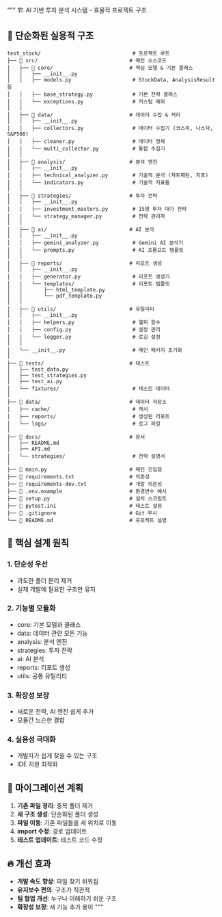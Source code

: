 """
🏗️ AI 기반 투자 분석 시스템 - 효율적 프로젝트 구조

## 📁 단순화된 실용적 구조

```
test_stock/                              # 프로젝트 루트
├── 📂 src/                              # 메인 소스코드
│   ├── 📂 core/                         # 핵심 모델 & 기본 클래스
│   │   ├── __init__.py
│   │   ├── models.py                    # StockData, AnalysisResult 등
│   │   ├── base_strategy.py             # 기본 전략 클래스
│   │   └── exceptions.py                # 커스텀 예외
│   │
│   ├── 📂 data/                         # 데이터 수집 & 처리
│   │   ├── __init__.py
│   │   ├── collectors.py                # 데이터 수집기 (코스피, 나스닥, S&P500)
│   │   ├── cleaner.py                   # 데이터 정제
│   │   └── multi_collector.py           # 통합 수집기
│   │
│   ├── 📂 analysis/                     # 분석 엔진
│   │   ├── __init__.py
│   │   ├── technical_analyzer.py        # 기술적 분석 (차트패턴, 지표)
│   │   └── indicators.py                # 기술적 지표들
│   │
│   ├── 📂 strategies/                   # 투자 전략
│   │   ├── __init__.py
│   │   ├── investment_masters.py        # 15명 투자 대가 전략
│   │   └── strategy_manager.py          # 전략 관리자
│   │
│   ├── 📂 ai/                           # AI 분석
│   │   ├── __init__.py
│   │   ├── gemini_analyzer.py           # Gemini AI 분석기
│   │   └── prompts.py                   # AI 프롬프트 템플릿
│   │
│   ├── 📂 reports/                      # 리포트 생성
│   │   ├── __init__.py
│   │   ├── generator.py                 # 리포트 생성기
│   │   └── templates/                   # 리포트 템플릿
│   │       ├── html_template.py
│   │       └── pdf_template.py
│   │
│   ├── 📂 utils/                        # 유틸리티
│   │   ├── __init__.py
│   │   ├── helpers.py                   # 헬퍼 함수
│   │   ├── config.py                    # 설정 관리
│   │   └── logger.py                    # 로깅 설정
│   │
│   └── __init__.py                      # 메인 패키지 초기화
│
├── 📂 tests/                            # 테스트
│   ├── test_data.py
│   ├── test_strategies.py
│   ├── test_ai.py
│   └── fixtures/                        # 테스트 데이터
│
├── 📂 data/                             # 데이터 저장소
│   ├── cache/                           # 캐시
│   ├── reports/                         # 생성된 리포트
│   └── logs/                            # 로그 파일
│
├── 📂 docs/                             # 문서
│   ├── README.md
│   ├── API.md
│   └── strategies/                      # 전략 설명서
│
├── 📄 main.py                           # 메인 진입점
├── 📄 requirements.txt                  # 의존성
├── 📄 requirements-dev.txt              # 개발 의존성
├── 📄 .env.example                      # 환경변수 예시
├── 📄 setup.py                          # 설치 스크립트
├── 📄 pytest.ini                        # 테스트 설정
├── 📄 .gitignore                        # Git 무시
└── 📄 README.md                         # 프로젝트 설명
```

## 🎯 **핵심 설계 원칙**

### 1. **단순성 우선**
- 과도한 폴더 분리 제거
- 실제 개발에 필요한 구조만 유지

### 2. **기능별 모듈화**
- core: 기본 모델과 클래스
- data: 데이터 관련 모든 기능
- analysis: 분석 엔진
- strategies: 투자 전략
- ai: AI 분석
- reports: 리포트 생성
- utils: 공통 유틸리티

### 3. **확장성 보장**
- 새로운 전략, AI 엔진 쉽게 추가
- 모듈간 느슨한 결합

### 4. **실용성 극대화**
- 개발자가 쉽게 찾을 수 있는 구조
- IDE 지원 최적화

## 🚀 **마이그레이션 계획**

1. **기존 파일 정리**: 중복 폴더 제거
2. **새 구조 생성**: 단순화된 폴더 생성
3. **파일 이동**: 기존 파일들을 새 위치로 이동
4. **import 수정**: 경로 업데이트
5. **테스트 업데이트**: 테스트 코드 수정

## 🔥 **개선 효과**

- **개발 속도 향상**: 파일 찾기 쉬워짐
- **유지보수 편의**: 구조가 직관적
- **팀 협업 개선**: 누구나 이해하기 쉬운 구조
- **확장성 보장**: 새 기능 추가 용이
""" 
